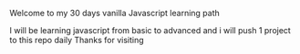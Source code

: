 Welcome to my 30 days vanilla Javascript learning path

I will be learning javascript from basic to advanced and i will push 1 project to this repo daily
Thanks for visiting
